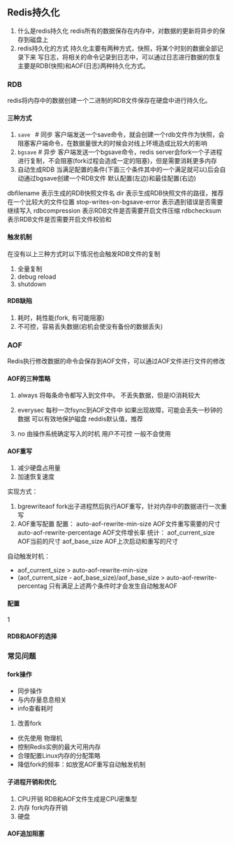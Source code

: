 ## Redis持久化
1. 什么是redis持久化
redis所有的数据保存在内存中，对数据的更新将异步的保存到磁盘上
2. redis持久化的方式
持久化主要有两种方式，快照，将某个时刻的数据全部记录下来
写日志，将相关的命令记录到日志中，可以通过日志进行数据的恢复
主要是RDB(快照)和AOF(日志)两种持久化方式。

### RDB
redis将内存中的数据创建一个二进制的RDB文件保存在硬盘中进行持久化。

#### 三种方式
1. `save ` # 同步
客户端发送一个save命令，就会创建一个rdb文件作为快照，会阻塞客户端命令，在数据量很大的时候会对线上环境造成比较大的影响
2. `bgsave` # 异步
客户端发送一个bgsave命令，redis server会fork一个子进程进行复制，不会阻塞(fork过程会造成一定的阻塞)，但是需要消耗更多内存
3. 自动生成RDB
当满足配置的条件(下面三个条件其中的一个满足就可以)后会自动通过bgsave创建一个RDB文件
默认配置(左边)和最佳配置(右边)

dbfilename 表示生成的RDB快照文件名
dir 表示生成RDB快照文件的路径，推荐在一个比较大的文件位置
stop-writes-on-bgsave-error 表示遇到错误是否需要继续写入
rdbcompression 表示RDB文件是否需要开启文件压缩
rdbchecksum 表示RDB文件是否需要开启文件校验和

#### 触发机制
在没有以上三种方式时以下情况也会触发RDB文件的复制
1. 全量复制
2. debug reload
3. shutdown

#### RDB缺陷
1. 耗时，耗性能(fork, 有可能阻塞)
2. 不可控，容易丢失数据(宕机会使没有备份的数据丢失)

### AOF
Redis执行修改数据的命令会保存到AOF文件，可以通过AOF文件进行文件的修改
#### AOF的三种策略
1. always
将每条命令都写入到文件中。
不丢失数据，但是IO消耗较大

2. everysec
每秒一次fsync到AOF文件中
如果出现故障，可能会丢失一秒钟的数据
可以有效地保护磁盘
reddis默认值，推荐

3. no
由操作系统确定写入的时机
用户不可控
一般不会使用

#### AOF重写
1. 减少硬盘占用量
2. 加速恢复速度

实现方式：
1. bgrewriteaof
fork出子进程然后执行AOF重写，针对内存中的数据进行一次重写
2. AOF重写配置
配置：
auto-aof-rewrite-min-size AOF文件重写需要的尺寸
auto-aof-rewrite-percentage AOF文件增长率
统计：
aof_current_size AOF当前的尺寸
aof_base_size AOF上次启动和重写的尺寸

自动触发时机：
* aof_current_size  > auto-aof-rewrite-min-size
*  (aof_current_size - aof_base_size)/aof_base_size  > auto-aof-rewrite-percentag
只有满足上述两个条件时才会发生自动触发AOF

#### 配置
1

#### RDB和AOF的选择

### 常见问题
####  fork操作
* 同步操作
* 与内存量息息相关
* info查看耗时

1. 改善fork
* 优先使用 物理机
* 控制Redis实例的最大可用内存
* 合理配置Linux内存的分配策略
* 降低fork的频率：如放宽AOF重写自动触发机制

#### 子进程开销和优化
1. CPU开销
RDB和AOF文件生成是CPU密集型
2. 内存
fork内存开销
3. 硬盘

#### AOF追加阻塞


